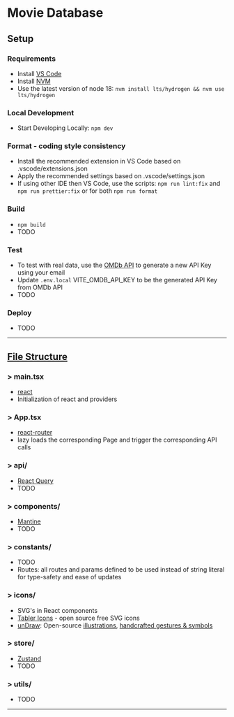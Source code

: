 # Movie Database

## Setup

### Requirements

- Install [VS Code](https://code.visualstudio.com/)
- Install [NVM](https://github.com/nvm-sh/nvm)
- Use the latest version of node 18: `nvm install lts/hydrogen && nvm use lts/hydrogen`

### Local Development

- Start Developing Locally: `npm dev`

### Format - coding style consistency

- Install the recommended extension in VS Code based on .vscode/extensions.json
- Apply the recommended settings based on .vscode/settings.json
- If using other IDE then VS Code, use the scripts: `npm run lint:fix` and `npm run prettier:fix` or for both `npm run format`

### Build

- `npm build`
- TODO

### Test

- To test with real data, use the [OMDb API](https://omdbapi.com/) to generate a new API Key using your email
- Update `.env.local` VITE_OMDB_API_KEY to be the generated API Key from OMDb API
- TODO

### Deploy

- TODO

---

## [File Structure](https://reactjs.org/docs/faq-structure.html#grouping-by-file-type)

### > main.tsx

- [react](https://reactjs.org/)
- Initialization of react and providers

### > App.tsx

- [react-router](https://reactrouter.com/en/main)
- lazy loads the corresponding Page and trigger the corresponding API calls

### > api/

- [React Query](https://tanstack.com/query/latest)
- TODO

### > components/

- [Mantine](https://mantine.dev/)
- TODO

### > constants/

- TODO
- Routes: all routes and params defined to be used instead of string literal for type-safety and ease of updates

### > icons/

- SVG's in React components
- [Tabler Icons](https://tablericons.com/) - open source free SVG icons
- [unDraw](https://undraw.co/): Open-source [illustrations](https://undraw.co/illustrations), [handcrafted gestures & symbols](https://handcrafts.undraw.co/app)

### > store/

- [Zustand](https://docs.pmnd.rs/zustand/getting-started/introduction)
- TODO

### > utils/

- TODO

---
